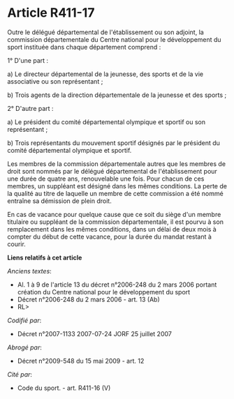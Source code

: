 # Article R411-17

Outre le délégué départemental de l'établissement ou son adjoint, la commission départementale du Centre national pour le
développement du sport instituée dans chaque département comprend :

1° D'une part :

a) Le directeur départemental de la jeunesse, des sports et de la vie associative ou son représentant ;

b) Trois agents de la direction départementale de la jeunesse et des sports ;

2° D'autre part :

a) Le président du comité départemental olympique et sportif ou son représentant ;

b) Trois représentants du mouvement sportif désignés par le président du comité départemental olympique et sportif.

Les membres de la commission départementale autres que les membres de droit sont nommés par le délégué départemental de
l'établissement pour une durée de quatre ans, renouvelable une fois. Pour chacun de ces membres, un suppléant est désigné
dans les mêmes conditions. La perte de la qualité au titre de laquelle un membre de cette commission a été nommé entraîne sa
démission de plein droit.

En cas de vacance pour quelque cause que ce soit du siège d'un membre titulaire ou suppléant de la commission départementale,
il est pourvu à son remplacement dans les mêmes conditions, dans un délai de deux mois à compter du début de cette vacance,
pour la durée du mandat restant à courir.

**Liens relatifs à cet article**

_Anciens textes_:

  - Al. 1 à 9 de l'article 13 du décret n°2006-248 du 2 mars 2006 portant création du Centre national pour le développement du sport
  - Décret n°2006-248 du 2 mars 2006 - art. 13 (Ab)
  - RL>

_Codifié par_:

  - Décret n°2007-1133 2007-07-24 JORF 25 juillet 2007

_Abrogé par_:

  - Décret n°2009-548 du 15 mai 2009 - art. 12

_Cité par_:

  - Code du sport. - art. R411-16 (V)
